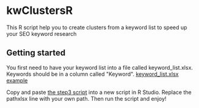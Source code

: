 # kwClustersR
This R script help you to create clusters from a keyword list to speed up your SEO keyword research

## Getting started
You first need to have your keyword list into a file called keyword_list.xlsx. Keywords should be in a column called "Keyword".
[keyword_list.xlsx example](https://github.com/remibacha/kwClustersR/blob/master/keyword_list.xlsx?raw=true)

Copy and paste [the step3 script](https://github.com/remibacha/kwClustersR/blob/master/step3.R) into a new script in R Studio.
Replace the pathxlsx line with your own path.
Then run the script and enjoy!
